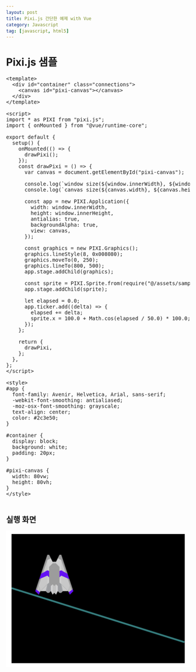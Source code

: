 ```yaml
---
layout: post
title: Pixi.js 간단한 예제 with Vue
category: Javascript
tag: [javascript, html5]
---
```

# Pixi.js 샘플

<pre class="prettyprint">
&lt;template&gt;
  &lt;div id="container" class="connections"&gt;
    &lt;canvas id="pixi-canvas"&gt;&lt;/canvas&gt;
  &lt;/div&gt;
&lt;/template&gt;

&lt;script&gt;
import * as PIXI from "pixi.js";
import { onMounted } from "@vue/runtime-core";

export default {
  setup() {
    onMounted(() => {
      drawPixi();
    });
    const drawPixi = () => {
      var canvas = document.getElementById("pixi-canvas");

      console.log(`window size(${window.innerWidth}, ${window.innerHeight})`);
      console.log(`canvas size(${canvas.width}, ${canvas.height})`);

      const app = new PIXI.Application({
        width: window.innerWidth,
        height: window.innerHeight,
        antialias: true,
        backgroundAlpha: true,
        view: canvas,
      });

      const graphics = new PIXI.Graphics();
      graphics.lineStyle(8, 0x008080);
      graphics.moveTo(0, 250);
      graphics.lineTo(800, 500);
      app.stage.addChild(graphics);

      const sprite = PIXI.Sprite.from(require("@/assets/sample.png"));
      app.stage.addChild(sprite);

      let elapsed = 0.0;
      app.ticker.add((delta) => {
        elapsed += delta;
        sprite.x = 100.0 + Math.cos(elapsed / 50.0) * 100.0;
      });
    };

    return {
      drawPixi,
    };
  },
};
&lt;/script&gt;

&lt;style&gt;
#app {
  font-family: Avenir, Helvetica, Arial, sans-serif;
  -webkit-font-smoothing: antialiased;
  -moz-osx-font-smoothing: grayscale;
  text-align: center;
  color: #2c3e50;
}

#container {
  display: block;
  background: white;
  padding: 20px;
}

#pixi-canvas {
  width: 80vw;
  height: 80vh;
}
&lt;/style&gt;

</pre>

## 실행 화면

![image](/assets/javascript/001.png)